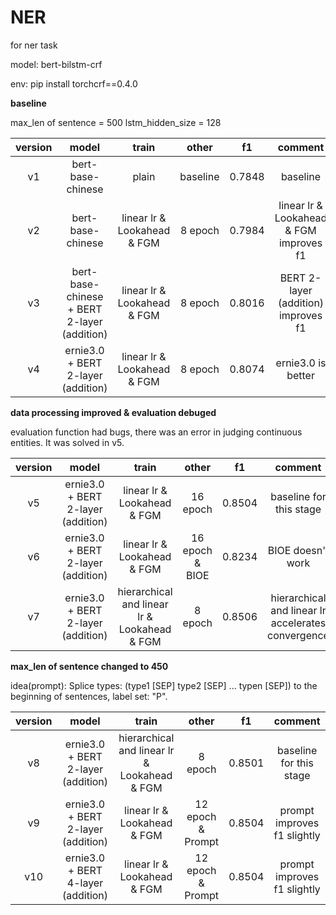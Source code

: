 # NER
for ner task

model: bert-bilstm-crf

env: pip install torchcrf==0.4.0

********baseline********

max_len of sentence = 500
lstm_hidden_size = 128

| version | model | train | other | f1 | comment |
|:--------:|:-----------:|:-----------:|:-----------:|:-----------:|:-------:|
| v1 | bert-base-chinese | plain | baseline | 0.7848 | baseline |
| v2 | bert-base-chinese | linear lr & Lookahead & FGM | 8 epoch | 0.7984 | linear lr & Lookahead & FGM improves f1 |
| v3 | bert-base-chinese + BERT 2-layer (addition) | linear lr & Lookahead & FGM | 8 epoch | 0.8016 | BERT 2-layer (addition) improves f1 |
| v4 | ernie3.0 + BERT 2-layer (addition) | linear lr & Lookahead & FGM | 8 epoch | 0.8074 | ernie3.0 is better |

********data processing improved & evaluation debuged********

evaluation function had bugs, there was an error in judging continuous entities. It was solved in v5.

| version | model | train | other | f1 | comment |
|:--------:|:-----------:|:-----------:|:-----------:|:-----------:|:-------:|
| v5 | ernie3.0 + BERT 2-layer (addition) | linear lr & Lookahead & FGM | 16 epoch | 0.8504 | baseline for this stage |
| v6 | ernie3.0 + BERT 2-layer (addition) | linear lr & Lookahead & FGM | 16 epoch & BIOE | 0.8234 | BIOE doesn't work |
| v7 | ernie3.0 + BERT 2-layer (addition) | hierarchical and linear lr & Lookahead & FGM | 8 epoch | 0.8506 | hierarchical and linear lr accelerates convergence |

********max_len of sentence changed to 450********

idea(prompt): Splice types: (type1 [SEP] type2 [SEP] ... typen [SEP]) to the beginning of sentences, label set: "P".

| version | model | train | other | f1 | comment |
|:--------:|:-----------:|:-----------:|:-----------:|:-----------:|:-------:|
| v8 | ernie3.0 + BERT 2-layer (addition) | hierarchical and linear lr & Lookahead & FGM | 8 epoch | 0.8501 | baseline for this stage |
| v9 | ernie3.0 + BERT 2-layer (addition) | linear lr & Lookahead & FGM | 12 epoch & Prompt | 0.8504 | prompt improves f1 slightly |
| v10 | ernie3.0 + BERT 4-layer (addition) | linear lr & Lookahead & FGM | 12 epoch & Prompt | 0.8504 | prompt improves f1 slightly |
